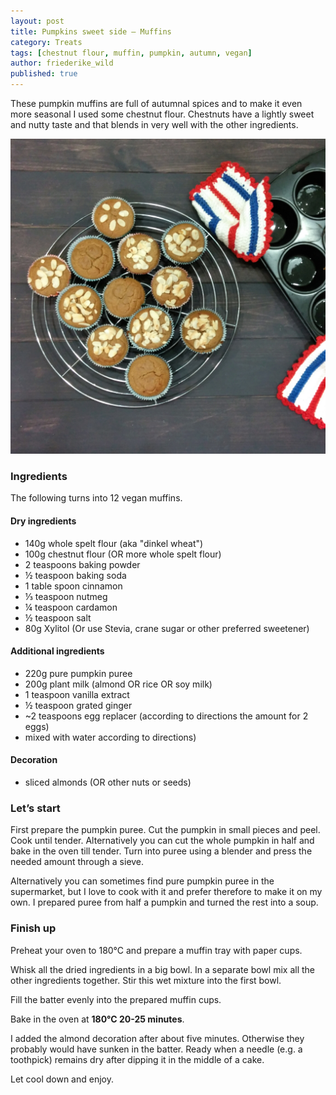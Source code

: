 ```yaml
---
layout: post
title: Pumpkins sweet side – Muffins 
category: Treats
tags: [chestnut flour, muffin, pumpkin, autumn, vegan]
author: friederike_wild
published: true
---
```


These pumpkin muffins are full of autumnal spices and to make it even more seasonal I used some chestnut flour. Chestnuts have a lightly sweet and nutty taste and that blends in very well with the other ingredients.

<!--more-->

![The muffins](/public/assets/2013-11-25-pumpkin-muffins.jpg "The muffins")

### Ingredients

The following turns into 12 vegan muffins.
#### Dry ingredients
* 140g whole spelt flour (aka "dinkel wheat")
* 100g chestnut flour (OR more whole spelt flour)
* 2 teaspoons baking powder
* ½ teaspoon baking soda
* 1 table spoon cinnamon
* ⅓ teaspoon nutmeg
* ¼ teaspoon cardamon
* ½ teaspoon salt
* 80g Xylitol (Or use Stevia, crane sugar or other preferred sweetener)

#### Additional ingredients
* 220g pure pumpkin puree
* 200g plant milk (almond OR rice OR soy milk)
* 1 teaspoon vanilla extract
* ½ teaspoon grated ginger
* ~2 teaspoons egg replacer (according to directions the amount for 2 eggs)
* mixed with water according to directions)

#### Decoration
* sliced almonds (OR other nuts or seeds)


### Let’s start
First prepare the pumpkin puree. Cut the pumpkin in small pieces and peel. Cook until tender. Alternatively you can cut the whole pumpkin in half and bake in the oven till tender. Turn into puree using a blender and press the needed amount through a sieve.

Alternatively you can sometimes find pure pumpkin puree in the supermarket, but I love to cook with it and prefer therefore to make it on my own. I prepared puree from half a pumpkin and turned the rest into a soup.


### Finish up
Preheat your oven to 180°C and prepare a muffin tray with paper cups.

Whisk all the dried ingredients in a big bowl.
In a separate bowl mix all the other ingredients together. Stir this wet mixture into the first bowl.

Fill the batter evenly into the prepared muffin cups. 

Bake in the oven at **180°C 20-25 minutes**. 

I added the almond decoration after about five minutes. Otherwise they probably would have sunken in the batter.
Ready when a needle (e.g. a toothpick) remains dry after dipping it in the middle of a cake.

Let cool down and enjoy.

